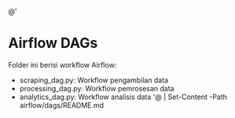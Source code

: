 @'
# Airflow DAGs

Folder ini berisi workflow Airflow:
- scraping_dag.py: Workflow pengambilan data
- processing_dag.py: Workflow pemrosesan data
- analytics_dag.py: Workflow analisis data
'@ | Set-Content -Path airflow/dags/README.md